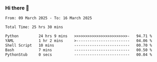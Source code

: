 ### Hi there 👋

<!--
**ututono/ututono** is a ✨ _special_ ✨ repository because its `README.md` (this file) appears on your GitHub profile.

Here are some ideas to get you started:

- 🔭 I’m currently working on ...
- 🌱 I’m currently learning ...
- 👯 I’m looking to collaborate on ...
- 🤔 I’m looking for help with ...
- 💬 Ask me about ...
- 📫 How to reach me: ...
- 😄 Pronouns: ...
- ⚡ Fun fact: ...
-->



<!--START_SECTION:waka-->

```txt
From: 09 March 2025 - To: 16 March 2025

Total Time: 25 hrs 30 mins

Python         24 hrs 9 mins   >>>>>>>>>>>>>>>>>>>>>>>>-   94.71 %
YAML           1 hr 2 mins     >------------------------   04.06 %
Shell Script   10 mins         -------------------------   00.70 %
Bash           7 mins          -------------------------   00.50 %
PythonStub     0 secs          -------------------------   00.04 %
```

<!--END_SECTION:waka-->
